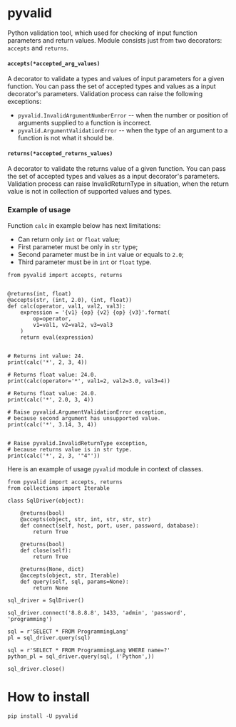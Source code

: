 # pyvalid

Python validation tool, which used for checking of input function parameters and return values.
Module consists just from two decorators: `accepts` and `returns`.


#### `accepts(*accepted_arg_values)`
A decorator to validate a types and values of input parameters for a given function.
You can pass the set of accepted types and values as a input decorator's parameters.
Validation process can raise the following exceptions:

* `pyvalid.InvalidArgumentNumberError` -- when the number or position of arguments supplied to a function is incorrect.
* `pyvalid.ArgumentValidationError` -- when the type of an argument to a function is not what it should be.


#### `returns(*accepted_returns_values)`
A decorator to validate the returns value of a given function.
You can pass the set of accepted types and values as a input decorator's parameters.
Validation process can raise InvalidReturnType in situation, when the return value is not in collection of supported values and types.


### Example of usage

Function `calc` in example below has next limitations:
* Can return only `int` or `float` value;
* First parameter must be only in `str` type;
* Second parameter must be in `int` value or equals to `2.0`;
* Third parameter must be in `int` or `float` type.

```
from pyvalid import accepts, returns


@returns(int, float)
@accepts(str, (int, 2.0), (int, float))
def calc(operator, val1, val2, val3):
    expression = '{v1} {op} {v2} {op} {v3}'.format(
        op=operator,
        v1=val1, v2=val2, v3=val3
    )
    return eval(expression)


# Returns int value: 24.
print(calc('*', 2, 3, 4))

# Returns float value: 24.0.
print(calc(operator='*', val1=2, val2=3.0, val3=4))

# Returns float value: 24.0.
print(calc('*', 2.0, 3, 4))

# Raise pyvalid.ArgumentValidationError exception,
# because second argument has unsupported value.
print(calc('*', 3.14, 3, 4))


# Raise pyvalid.InvalidReturnType exception,
# because returns value is in str type.
print(calc('*', 2, 3, '"4"'))
```

Here is an example of usage `pyvalid` module in context of classes.

```
from pyvalid import accepts, returns
from collections import Iterable

class SqlDriver(object):

    @returns(bool)
    @accepts(object, str, int, str, str, str)
    def connect(self, host, port, user, password, database):
        return True

    @returns(bool)
    def close(self):
        return True

    @returns(None, dict)
    @accepts(object, str, Iterable)
    def query(self, sql, params=None):
        return None

sql_driver = SqlDriver()

sql_driver.connect('8.8.8.8', 1433, 'admin', 'password', 'programming')

sql = r'SELECT * FROM ProgrammingLang'
pl = sql_driver.query(sql)

sql = r'SELECT * FROM ProgrammingLang WHERE name=?'
python_pl = sql_driver.query(sql, ('Python',))

sql_driver.close()
```

# How to install

```pip install -U pyvalid```
